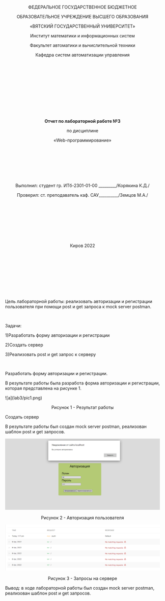 <p align="center" >ФЕДЕРАЛЬНОЕ ГОСУДАРСТВЕННОЕ БЮДЖЕТНОЕ </p>
<p align="center">ОБРАЗОВАТЕЛЬНОЕ УЧРЕЖДЕНИЕ ВЫСШЕГО ОБРАЗОВАНИЯ</p>
<p align="center">«ВЯТСКИЙ ГОСУДАРСТВЕННЫЙ УНИВЕРСИТЕТ» </p>
<p align="center" >Институт математики и информационных систем</p>
<p align="center">Факультет автоматики и вычислительной техники</p>
<p align="center">Кафедра систем автоматизации управления</p>
<br>
<br>
<br>
<br>
<br>
<br>
<br>
<br>
<br>
<p align="center" ><strong><br>Отчет по лабораторной работе №3</br></strong></p>
<p align="center" >по дисциплине</p>
<p align="center" >«Web-программирование»</p>
<br>
<br>
<br>
<br>
<br>
<br>
<p align="center" >Выполнил: студент гр. ИТб-2301-01-00 _________/Корякина К.Д./</p>
<p align="center" >Проверил: ст. преподаватель каф. САУ__________/Земцов М.А./</p>
<br>
<br>
<br>
<br>
<br>
<br>
<br>
<p align="center">Киров 2022</p>
<br>
<br>
<br>
<br>
<br>
<br>
<br>
<br>
<p>Цель лабораторной работы: реализовать авторизации и регистрации пользователя при помощи post и get запроса к mock server postman.</p>
<br>
<p>Задачи:</p>
<p>1)Разработать форму авторизации и регистрации</p>
<p>2)Создать сервер</p>
<p>3)Реализовать post и get запрос к серверу</p>
<br>
<p>Разработать форму авторизации и регистрации.</p>
<p>В результате работы была разработа форма авторизации и регистрации, которая представлена на рисунке 1.</p>
![a](lab3/pic1.png)

<p align="center">Рисунок 1 - Результат работы</p>
<p>Создать сервер</p>
<p>В результате работы был создан mock server postman, реализован шаблон post и get запросов.</p>

![a](lab3/pic2.png)

<p align="center">Рисунок 2 - Авторизация пользователя</p>

![a](lab3/pic3.png)

<p align="center">Рисунок 3 - Запросы на сервере</p>
<p>Вывод: в ходе лабораторной работы был создан mock server postman, реализован шаблон post и get запросов.</p>
